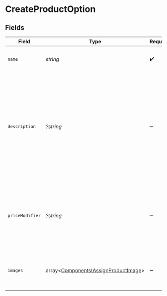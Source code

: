 # CreateProductOption


## Fields

| Field                                                                                                                                             | Type                                                                                                                                              | Required                                                                                                                                          | Description                                                                                                                                       | Example                                                                                                                                           |
| ------------------------------------------------------------------------------------------------------------------------------------------------- | ------------------------------------------------------------------------------------------------------------------------------------------------- | ------------------------------------------------------------------------------------------------------------------------------------------------- | ------------------------------------------------------------------------------------------------------------------------------------------------- | ------------------------------------------------------------------------------------------------------------------------------------------------- |
| `name`                                                                                                                                            | *string*                                                                                                                                          | :heavy_check_mark:                                                                                                                                | The display name of a product option.                                                                                                             |                                                                                                                                                   |
| `description`                                                                                                                                     | *?string*                                                                                                                                         | :heavy_minus_sign:                                                                                                                                | A detailed description of the option.<br/><br/>- Must be valid UTF-8 text<br/>- Supports Markdown for formatting<br/>- HTML is not permitted and will be rejected |                                                                                                                                                   |
| `priceModifier`                                                                                                                                   | *?string*                                                                                                                                         | :heavy_minus_sign:                                                                                                                                | The adjustment applied to a product's base price by this option. Can be negative, positive, or zero.                                              | -14.89                                                                                                                                            |
| `images`                                                                                                                                          | array<[Components\AssignProductImage](../../Models/Components/AssignProductImage.md)>                                                             | :heavy_minus_sign:                                                                                                                                | Assign previously uploaded images to a product or option.                                                                                         |                                                                                                                                                   |